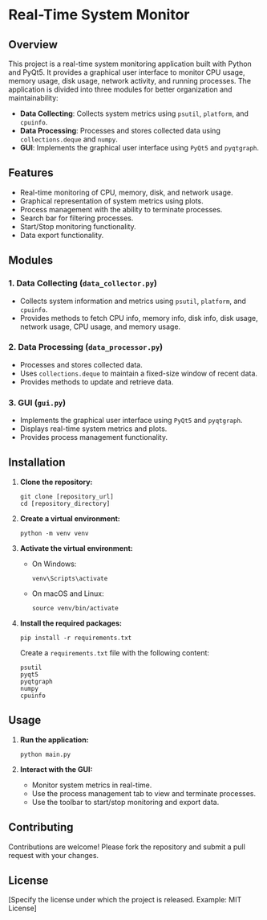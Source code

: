 # Real-Time System Monitor

## Overview

This project is a real-time system monitoring application built with Python and PyQt5. It provides a graphical user interface to monitor CPU usage, memory usage, disk usage, network activity, and running processes. The application is divided into three modules for better organization and maintainability:

- **Data Collecting**: Collects system metrics using `psutil`, `platform`, and `cpuinfo`.
- **Data Processing**: Processes and stores collected data using `collections.deque` and `numpy`.
- **GUI**: Implements the graphical user interface using `PyQt5` and `pyqtgraph`.

## Features

- Real-time monitoring of CPU, memory, disk, and network usage.
- Graphical representation of system metrics using plots.
- Process management with the ability to terminate processes.
- Search bar for filtering processes.
- Start/Stop monitoring functionality.
- Data export functionality.

## Modules

### 1. Data Collecting (`data_collector.py`)

- Collects system information and metrics using `psutil`, `platform`, and `cpuinfo`.
- Provides methods to fetch CPU info, memory info, disk info, disk usage, network usage, CPU usage, and memory usage.

### 2. Data Processing (`data_processor.py`)

- Processes and stores collected data.
- Uses `collections.deque` to maintain a fixed-size window of recent data.
- Provides methods to update and retrieve data.

### 3. GUI (`gui.py`)

- Implements the graphical user interface using `PyQt5` and `pyqtgraph`.
- Displays real-time system metrics and plots.
- Provides process management functionality.

## Installation

1.  **Clone the repository:**

    ```
    git clone [repository_url]
    cd [repository_directory]
    ```

2.  **Create a virtual environment:**

    ```
    python -m venv venv
    ```

3.  **Activate the virtual environment:**

    -   On Windows:

        ```
        venv\Scripts\activate
        ```

    -   On macOS and Linux:

        ```
        source venv/bin/activate
        ```

4.  **Install the required packages:**

    ```
    pip install -r requirements.txt
    ```

    Create a `requirements.txt` file with the following content:

    ```
    psutil
    pyqt5
    pyqtgraph
    numpy
    cpuinfo
    ```

## Usage

1.  **Run the application:**

    ```
    python main.py
    ```

2.  **Interact with the GUI:**

    -   Monitor system metrics in real-time.
    -   Use the process management tab to view and terminate processes.
    -   Use the toolbar to start/stop monitoring and export data.

## Contributing

Contributions are welcome! Please fork the repository and submit a pull request with your changes.

## License

[Specify the license under which the project is released. Example: MIT License]
